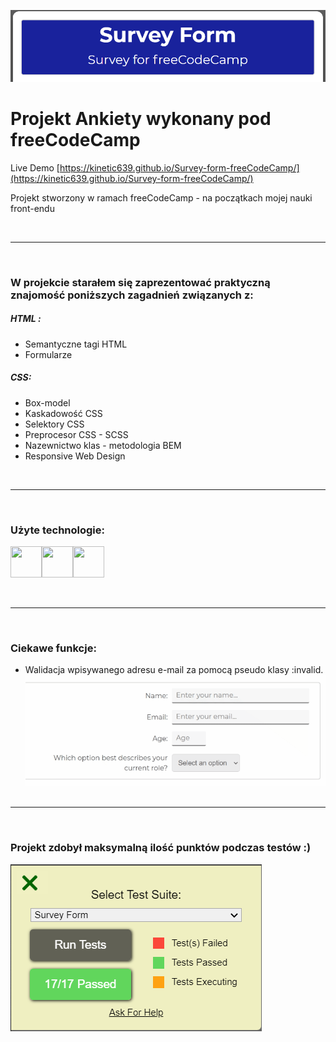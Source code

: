 ![main view](https://github.com/Kinetic639/Survey-form-freeCodeCamp/blob/master/img/miniatures/main.png?raw=true)

# Projekt Ankiety wykonany pod freeCodeCamp

Live Demo
[https://kinetic639.github.io/Survey-form-freeCodeCamp/](https://kinetic639.github.io/Survey-form-freeCodeCamp/)

Projekt stworzony w ramach freeCodeCamp - na początkach mojej nauki front-endu

&nbsp;

---

&nbsp;



### W projekcie starałem się zaprezentować praktyczną znajomość poniższych zagadnień związanych z:

##### HTML :

- Semantyczne tagi HTML
- Formularze

##### CSS:

- Box-model
- Kaskadowość CSS
- Selektory CSS
- Preprocesor CSS - SCSS
- Nazewnictwo klas - metodologia BEM
- Responsive Web Design

&nbsp;

---

&nbsp;

### Użyte technologie:

<img src="https://cdn0.iconfinder.com/data/icons/HTML5/256/HTML_Logo.png" width="50" height="50"><img src="https://cdn1.iconfinder.com/data/icons/logotypes/32/badge-css-3-512.png" width="50" height="50"><img src="https://cdn4.iconfinder.com/data/icons/logos-and-brands/512/288_Sass_logo-256.png" width="50" height="50">

&nbsp;

---

&nbsp;

### Ciekawe funkcje:

- Walidacja wpisywanego adresu e-mail za pomocą pseudo klasy :invalid.
  ![validation gif](https://github.com/Kinetic639/Survey-form-freeCodeCamp/blob/master/img/miniatures/validation.gif?raw=true)
&nbsp;

---

&nbsp;

### Projekt zdobył maksymalną ilość punktów  podczas testów :)

![test results](https://github.com/Kinetic639/Survey-form-freeCodeCamp/blob/master/img/miniatures/test_result.png?raw=true)